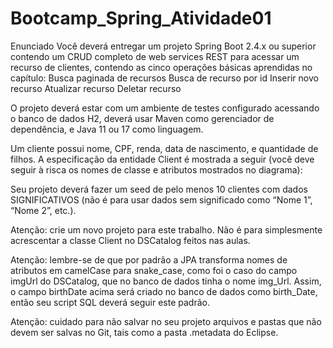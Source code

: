 # Bootcamp_Spring_Atividade01

Enunciado
Você deverá entregar um projeto Spring Boot 2.4.x ou superior contendo um CRUD completo de web services REST para acessar um recurso de clientes, contendo as cinco operações básicas aprendidas no capítulo:
Busca paginada de recursos
Busca de recurso por id
Inserir novo recurso
Atualizar recurso
Deletar recurso

O projeto deverá estar com um ambiente de testes configurado acessando o banco de dados H2, deverá usar Maven como gerenciador de dependência, e Java 11 ou 17 como linguagem.

Um cliente possui nome, CPF, renda, data de nascimento, e quantidade de filhos. A especificação da entidade Client é mostrada a seguir (você deve seguir à risca os nomes de classe e atributos mostrados no diagrama):

Seu projeto deverá fazer um seed de pelo menos 10 clientes com dados SIGNIFICATIVOS (não é para usar dados sem significado como “Nome 1”, “Nome 2”, etc.).

Atenção: crie um novo projeto para este trabalho. Não é para simplesmente acrescentar a classe Client no DSCatalog feitos nas aulas.

Atenção: lembre-se de que por padrão a JPA transforma nomes de atributos em camelCase para snake_case, como foi o caso do campo imgUrl do DSCatalog, que no banco de dados tinha o nome img_Url. Assim, o campo birthDate acima será criado no banco de dados como birth_Date, então seu script SQL deverá seguir este padrão.

Atenção: cuidado para não salvar no seu projeto arquivos e pastas que não devem ser salvas no Git, tais como a pasta .metadata do Eclipse.
